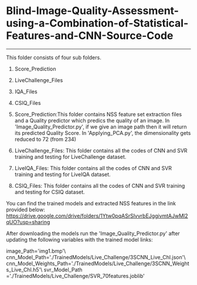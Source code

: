 # Blind-Image-Quality-Assessment-using-a-Combination-of-Statistical-Features-and-CNN-Source-Code
_______________________________________________________________________________________


This folder consists of four sub folders.
1. Score_Prediction
2. LiveChallenge_Files
3. IQA_Files
4. CSIQ_Files

1. Score_Prediction:This folder contains NSS feature set extraction files and a Quality predictor which predics the quality of an image.
	In 'Image_Quality_Predictor.py', if we give an image path then it will return its predicted Quality Score.
	In 'Applying_PCA.py', the dimensionality gets reduced to 72 (from 234)

2. LiveChallenge_Files: This folder contains all the codes of CNN and SVR training and testing for LiveChallenge dataset.

3. LiveIQA_Files: This folder contains all the codes of CNN and SVR training and testing for LiveIQA dataset.

4. CSIQ_Files: This folder contains all the codes of CNN and SVR training and testing for CSIQ dataset.

You can find the trained models and extracted NSS features in the link provided below:
https://drive.google.com/drive/folders/1Ytw0pqASrSlvvrbEJggivmtAJwMl2qUO?usp=sharing


After downloading the models run the 'Image_Quality_Predictor.py' after updating the following variables with the trained model links:

image_Path='img1.bmp'\\
cnn_Model_Path='./TrainedModels/Live_Challenge/3SCNN_Live_Chl.json'\\
cnn_Model_Weights_Path='./TrainedModels/Live_Challenge/3SCNN_Weights_Live_Chl.h5'\\
svr_Model_Path ='./TrainedModels/Live_Challenge/SVR_70features.joblib'
